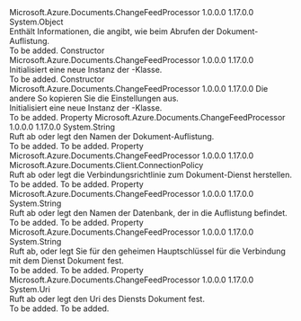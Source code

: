 <Type Name="DocumentCollectionInfo" FullName="Microsoft.Azure.Documents.ChangeFeedProcessor.DocumentCollectionInfo">
  <TypeSignature Language="C#" Value="public class DocumentCollectionInfo" />
  <TypeSignature Language="ILAsm" Value=".class public auto ansi beforefieldinit DocumentCollectionInfo extends System.Object" />
  <TypeSignature Language="DocId" Value="T:Microsoft.Azure.Documents.ChangeFeedProcessor.DocumentCollectionInfo" />
  <TypeSignature Language="VB.NET" Value="Public Class DocumentCollectionInfo" />
  <TypeSignature Language="F#" Value="type DocumentCollectionInfo = class" />
  <AssemblyInfo>
    <AssemblyName>Microsoft.Azure.Documents.ChangeFeedProcessor</AssemblyName>
    <AssemblyVersion>1.0.0.0</AssemblyVersion>
    <AssemblyVersion>1.17.0.0</AssemblyVersion>
  </AssemblyInfo>
  <Base>
    <BaseTypeName>System.Object</BaseTypeName>
  </Base>
  <Interfaces />
  <Docs>
    <summary>
            Enthält Informationen, die angibt, wie beim Abrufen der Dokument-Auflistung.
            </summary>
    <remarks>To be added.</remarks>
  </Docs>
  <Members>
    <Member MemberName=".ctor">
      <MemberSignature Language="C#" Value="public DocumentCollectionInfo ();" />
      <MemberSignature Language="ILAsm" Value=".method public hidebysig specialname rtspecialname instance void .ctor() cil managed" />
      <MemberSignature Language="DocId" Value="M:Microsoft.Azure.Documents.ChangeFeedProcessor.DocumentCollectionInfo.#ctor" />
      <MemberSignature Language="VB.NET" Value="Public Sub New ()" />
      <MemberType>Constructor</MemberType>
      <AssemblyInfo>
        <AssemblyName>Microsoft.Azure.Documents.ChangeFeedProcessor</AssemblyName>
        <AssemblyVersion>1.0.0.0</AssemblyVersion>
        <AssemblyVersion>1.17.0.0</AssemblyVersion>
      </AssemblyInfo>
      <Parameters />
      <Docs>
        <summary>
            Initialisiert eine neue Instanz der <see cref="T:Microsoft.Azure.Documents.ChangeFeedProcessor.DocumentCollectionInfo" />-Klasse.
            </summary>
        <remarks>To be added.</remarks>
      </Docs>
    </Member>
    <Member MemberName=".ctor">
      <MemberSignature Language="C#" Value="public DocumentCollectionInfo (Microsoft.Azure.Documents.ChangeFeedProcessor.DocumentCollectionInfo other);" />
      <MemberSignature Language="ILAsm" Value=".method public hidebysig specialname rtspecialname instance void .ctor(class Microsoft.Azure.Documents.ChangeFeedProcessor.DocumentCollectionInfo other) cil managed" />
      <MemberSignature Language="DocId" Value="M:Microsoft.Azure.Documents.ChangeFeedProcessor.DocumentCollectionInfo.#ctor(Microsoft.Azure.Documents.ChangeFeedProcessor.DocumentCollectionInfo)" />
      <MemberSignature Language="VB.NET" Value="Public Sub New (other As DocumentCollectionInfo)" />
      <MemberSignature Language="F#" Value="new Microsoft.Azure.Documents.ChangeFeedProcessor.DocumentCollectionInfo : Microsoft.Azure.Documents.ChangeFeedProcessor.DocumentCollectionInfo -&gt; Microsoft.Azure.Documents.ChangeFeedProcessor.DocumentCollectionInfo" Usage="new Microsoft.Azure.Documents.ChangeFeedProcessor.DocumentCollectionInfo other" />
      <MemberType>Constructor</MemberType>
      <AssemblyInfo>
        <AssemblyName>Microsoft.Azure.Documents.ChangeFeedProcessor</AssemblyName>
        <AssemblyVersion>1.0.0.0</AssemblyVersion>
        <AssemblyVersion>1.17.0.0</AssemblyVersion>
      </AssemblyInfo>
      <Parameters>
        <Parameter Name="other" Type="Microsoft.Azure.Documents.ChangeFeedProcessor.DocumentCollectionInfo" />
      </Parameters>
      <Docs>
        <param name="other">Die andere <see cref="T:Microsoft.Azure.Documents.ChangeFeedProcessor.DocumentCollectionInfo" /> So kopieren Sie die Einstellungen aus.</param>
        <summary>
            Initialisiert eine neue Instanz der <see cref="T:Microsoft.Azure.Documents.ChangeFeedProcessor.DocumentCollectionInfo" />-Klasse.
            </summary>
        <remarks>To be added.</remarks>
      </Docs>
    </Member>
    <Member MemberName="CollectionName">
      <MemberSignature Language="C#" Value="public string CollectionName { get; set; }" />
      <MemberSignature Language="ILAsm" Value=".property instance string CollectionName" />
      <MemberSignature Language="DocId" Value="P:Microsoft.Azure.Documents.ChangeFeedProcessor.DocumentCollectionInfo.CollectionName" />
      <MemberSignature Language="VB.NET" Value="Public Property CollectionName As String" />
      <MemberSignature Language="F#" Value="member this.CollectionName : string with get, set" Usage="Microsoft.Azure.Documents.ChangeFeedProcessor.DocumentCollectionInfo.CollectionName" />
      <MemberType>Property</MemberType>
      <AssemblyInfo>
        <AssemblyName>Microsoft.Azure.Documents.ChangeFeedProcessor</AssemblyName>
        <AssemblyVersion>1.0.0.0</AssemblyVersion>
        <AssemblyVersion>1.17.0.0</AssemblyVersion>
      </AssemblyInfo>
      <ReturnValue>
        <ReturnType>System.String</ReturnType>
      </ReturnValue>
      <Docs>
        <summary>
            Ruft ab oder legt den Namen der Dokument-Auflistung.
            </summary>
        <value>To be added.</value>
        <remarks>To be added.</remarks>
      </Docs>
    </Member>
    <Member MemberName="ConnectionPolicy">
      <MemberSignature Language="C#" Value="public Microsoft.Azure.Documents.Client.ConnectionPolicy ConnectionPolicy { get; set; }" />
      <MemberSignature Language="ILAsm" Value=".property instance class Microsoft.Azure.Documents.Client.ConnectionPolicy ConnectionPolicy" />
      <MemberSignature Language="DocId" Value="P:Microsoft.Azure.Documents.ChangeFeedProcessor.DocumentCollectionInfo.ConnectionPolicy" />
      <MemberSignature Language="VB.NET" Value="Public Property ConnectionPolicy As ConnectionPolicy" />
      <MemberSignature Language="F#" Value="member this.ConnectionPolicy : Microsoft.Azure.Documents.Client.ConnectionPolicy with get, set" Usage="Microsoft.Azure.Documents.ChangeFeedProcessor.DocumentCollectionInfo.ConnectionPolicy" />
      <MemberType>Property</MemberType>
      <AssemblyInfo>
        <AssemblyName>Microsoft.Azure.Documents.ChangeFeedProcessor</AssemblyName>
        <AssemblyVersion>1.0.0.0</AssemblyVersion>
        <AssemblyVersion>1.17.0.0</AssemblyVersion>
      </AssemblyInfo>
      <ReturnValue>
        <ReturnType>Microsoft.Azure.Documents.Client.ConnectionPolicy</ReturnType>
      </ReturnValue>
      <Docs>
        <summary>
            Ruft ab oder legt die Verbindungsrichtlinie zum Dokument-Dienst herstellen.
            </summary>
        <value>To be added.</value>
        <remarks>To be added.</remarks>
      </Docs>
    </Member>
    <Member MemberName="DatabaseName">
      <MemberSignature Language="C#" Value="public string DatabaseName { get; set; }" />
      <MemberSignature Language="ILAsm" Value=".property instance string DatabaseName" />
      <MemberSignature Language="DocId" Value="P:Microsoft.Azure.Documents.ChangeFeedProcessor.DocumentCollectionInfo.DatabaseName" />
      <MemberSignature Language="VB.NET" Value="Public Property DatabaseName As String" />
      <MemberSignature Language="F#" Value="member this.DatabaseName : string with get, set" Usage="Microsoft.Azure.Documents.ChangeFeedProcessor.DocumentCollectionInfo.DatabaseName" />
      <MemberType>Property</MemberType>
      <AssemblyInfo>
        <AssemblyName>Microsoft.Azure.Documents.ChangeFeedProcessor</AssemblyName>
        <AssemblyVersion>1.0.0.0</AssemblyVersion>
        <AssemblyVersion>1.17.0.0</AssemblyVersion>
      </AssemblyInfo>
      <ReturnValue>
        <ReturnType>System.String</ReturnType>
      </ReturnValue>
      <Docs>
        <summary>
            Ruft ab oder legt den Namen der Datenbank, der in die Auflistung befindet.
            </summary>
        <value>To be added.</value>
        <remarks>To be added.</remarks>
      </Docs>
    </Member>
    <Member MemberName="MasterKey">
      <MemberSignature Language="C#" Value="public string MasterKey { get; set; }" />
      <MemberSignature Language="ILAsm" Value=".property instance string MasterKey" />
      <MemberSignature Language="DocId" Value="P:Microsoft.Azure.Documents.ChangeFeedProcessor.DocumentCollectionInfo.MasterKey" />
      <MemberSignature Language="VB.NET" Value="Public Property MasterKey As String" />
      <MemberSignature Language="F#" Value="member this.MasterKey : string with get, set" Usage="Microsoft.Azure.Documents.ChangeFeedProcessor.DocumentCollectionInfo.MasterKey" />
      <MemberType>Property</MemberType>
      <AssemblyInfo>
        <AssemblyName>Microsoft.Azure.Documents.ChangeFeedProcessor</AssemblyName>
        <AssemblyVersion>1.0.0.0</AssemblyVersion>
        <AssemblyVersion>1.17.0.0</AssemblyVersion>
      </AssemblyInfo>
      <ReturnValue>
        <ReturnType>System.String</ReturnType>
      </ReturnValue>
      <Docs>
        <summary>
            Ruft ab, oder legt Sie für den geheimen Hauptschlüssel für die Verbindung mit dem Dienst Dokument fest.
            </summary>
        <value>To be added.</value>
        <remarks>To be added.</remarks>
      </Docs>
    </Member>
    <Member MemberName="Uri">
      <MemberSignature Language="C#" Value="public Uri Uri { get; set; }" />
      <MemberSignature Language="ILAsm" Value=".property instance class System.Uri Uri" />
      <MemberSignature Language="DocId" Value="P:Microsoft.Azure.Documents.ChangeFeedProcessor.DocumentCollectionInfo.Uri" />
      <MemberSignature Language="VB.NET" Value="Public Property Uri As Uri" />
      <MemberSignature Language="F#" Value="member this.Uri : Uri with get, set" Usage="Microsoft.Azure.Documents.ChangeFeedProcessor.DocumentCollectionInfo.Uri" />
      <MemberType>Property</MemberType>
      <AssemblyInfo>
        <AssemblyName>Microsoft.Azure.Documents.ChangeFeedProcessor</AssemblyName>
        <AssemblyVersion>1.0.0.0</AssemblyVersion>
        <AssemblyVersion>1.17.0.0</AssemblyVersion>
      </AssemblyInfo>
      <ReturnValue>
        <ReturnType>System.Uri</ReturnType>
      </ReturnValue>
      <Docs>
        <summary>
            Ruft ab oder legt den Uri des Diensts Dokument fest.
            </summary>
        <value>To be added.</value>
        <remarks>To be added.</remarks>
      </Docs>
    </Member>
  </Members>
</Type>